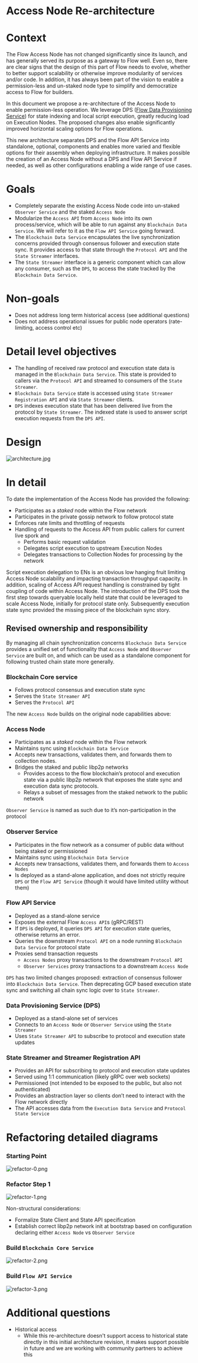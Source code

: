 # Access Node Re-architecture

# Context

The Flow Access Node has not changed significantly since its launch, and has generally served its purpose as a gateway to Flow well. Even so, there are clear signs that the design of this part of Flow needs to evolve, whether to better support scalability or otherwise improve modularity of services and/or code. In addition, it has always been part of the vision to enable a permission-less and un-staked node type to simplify and democratize access to Flow for builders. 

In this document we propose a re-architecture of the Access Node to enable permission-less operation. We leverage DPS ([Flow Data Provisioning Service](https://github.com/optakt/flow-dps)) for state indexing and local script execution, greatly reducing load on Execution Nodes. The proposed changes also enable significantly improved horizontal scaling options for Flow operations.

This new architecture separates DPS and the Flow API Service into standalone, optional, components and enables more varied and flexible options for their assembly when deploying infrastructure. It makes possible the creation of an Access Node without a DPS and Flow API Service if needed, as well as other configurations enabling a wide range of use cases.

# Goals

- Completely separate the existing Access Node code into un-staked `Observer Service` and the staked `Access Node`
- Modularize the `Access API` from `Access Node` into its own process/service, which will be able to run against any `Blockchain Data Service`. We will refer to it as the `Flow API Service` going forward.
- The `Blockchain Data Service` encapsulates the live synchronization concerns provided through consensus follower and execution state sync. It provides access to that state through the `Protocol API` and the `State Streamer` interfaces.
- The `State Streamer` interface is a generic component which can allow any consumer, such as the `DPS`, to access the state tracked by the `Blockchain Data Service`.

# Non-goals

- Does not address long term historical access (see additional questions)
- Does not address operational issues for public node operators (rate-limiting, access control etc)

# Detail level objectives

- The handling of received raw protocol and execution state data is managed in the `Blockchain Data Service`. This state is provided to callers via the `Protocol API` and streamed to consumers of the `State Streamer`.
- `Blockchain Data Service` state is accessed using `State Streamer Registration API` and via `State Streamer` clients.
- `DPS` indexes execution state that has been delivered live from the protocol by `State Streamer`. The indexed state is used to answer script execution requests from the `DPS API`.

# Design

![architecture.jpg](images/architecture.jpg)

# In detail

To date the implementation of the Access Node has provided the following: 

- Participates as a *staked* node within the Flow network
- Participates in the private gossip network to follow protocol state
- Enforces rate limits and throttling of requests
- Handling of requests to the Access API from public callers for current live spork and
    - Performs basic request validation
    - Delegates script execution to upstream Execution Nodes
    - Delegates transactions to Collection Nodes for processing by the network

Script execution delegation to ENs is an obvious low hanging fruit limiting Access Node scalability and impacting transaction throughput capacity. In addition, scaling of Access API request handling is constrained by tight coupling of code within Access Node. The introduction of the DPS took the first step towards queryable locally held state that could be leveraged to scale Access Node, initially for protocol state only. Subsequently execution state sync provided the missing piece of the blockchain sync story. 

## Revised ownership and responsibility

By managing all chain synchronization concerns `Blockchain Data Service` provides a unified set of functionality that `Access Node` and `Observer Service` are built on, and which can be used as a standalone component for following trusted chain state more generally.

### Blockchain Core service

- Follows protocol consensus and execution state sync
- Serves the `State Streamer API`
- Serves the `Protocol API`

The new `Access Node` builds on the original node capabilities above: 
### Access Node

- Participates as a *staked* node within the Flow network
- Maintains sync using `Blockchain Data Service`
- Accepts new transactions, validates them, and forwards them to collection nodes.
- Bridges the staked and public libp2p networks
    - Provides access to the flow blockchain’s protocol and execution state via a public libp2p network that exposes the state sync and execution data sync protocols.
    - Relays a subset of messages from the staked network to the public network

`Observer Service` is named as such due to it’s non-participation in the protocol
### Observer Service

- Participates in the flow network as a consumer of public data without being staked or permissioned
- Maintains sync using `Blockchain Data Service`
- Accepts new transactions, validates them, and forwards them to `Access Nodes`
- Is deployed as a stand-alone application, and does not strictly require `DPS` or the `Flow API Service` (though it would have limited utility without them)

### Flow API Service

- Deployed as a stand-alone service
- Exposes the external Flow `Access API`s (gRPC/REST)
- If `DPS` is deployed, it queries `DPS API` for execution state queries, otherwise returns an error.
- Queries the downstream `Protocol API` on a node running `Blockchain Data Service` for protocol state
- Proxies send transaction requests
    - `Access Nodes` proxy transactions to the downstream `Protocol API`
    - `Observer Services` proxy transactions to a downstream `Access Node`

`DPS` has two limited changes proposed: extraction of consensus follower into `Blockchain Data Service`. Then deprecating GCP based execution state sync and switching all chain sync logic over to `State Streamer`. 

### Data Provisioning Service (DPS)

- Deployed as a stand-alone set of services
- Connects to an `Access Node` or `Observer Service` using the `State Streamer`
- Uses `State Streamer API` to subscribe to protocol and execution state updates

### State Streamer and Streamer Registration API

- Provides an API for subscribing to protocol and execution state updates
- Served using 1:1 communication (likely gRPC over web sockets)
- Permissioned (not intended to be exposed to the public, but also not authenticated)
- Provides an abstraction layer so clients don’t need to interact with the Flow network directly
- The API accesses data from the `Execution Data Service` and `Protocol State Service`

# Refactoring detailed diagrams
### Starting Point
![refactor-0.png](images/refactor-0.png)

### Refactor Step 1
![refactor-1.png](images/refactor-1.png)

Non-structural considerations: 
- Formalize State Client and State API specification
- Establish correct libp2p network init at bootstrap based on configuration declaring either `Access Node` vs `Observer Service`

### Build `Blockchain Core Service`
![refactor-2.png](images/refactor-2.png)

### Build `Flow API Service`
![refactor-3.png](images/refactor-3.png)

# Additional questions

- Historical access
    - While this re-architecture doesn't support access to historical state directly in this initial architecture revision, it makes support possible in future and we are working with community partners to achieve this


